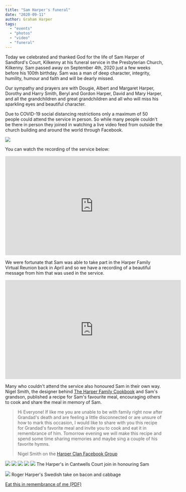 ```yaml
---
title: "Sam Harper's funeral"
date: "2020-09-11"
author: Graham Harper
tags:
  - "events"
  - "photos"
  - "video"
  - "funeral"
---
```


Today we celebrated and thanked God for the life of Sam Harper of Sandford's Court, Kilkenny at his funeral service in the Presbyterian Church, Kilkenny. Sam passed away on September 4th, 2020 just a few weeks before his 100th birthday. Sam was a man of deep character, integrity, humility, humour and faith and will be dearly missed.

Our sympathy and prayers are with Dougie, Albert and Margaret Harper, Dorothy and Harry Smith, Beryl and Gordon Harper, David and Mary Harper, and all the grandchildren and great grandchildren and all who will miss his sparkling eyes and beautiful character.

Due to COVID-19 social distancing restrictions only a maximum of 50 people could attend the service in person. So while many people couldn't be there in person they joined in watching a live video feed from outside the church building and around the world through Facebook.

![](https://f001.backblazeb2.com/file/harperfamily-media/119058036_10158240438000189_577004356318321697_n-copy.jpg)

You can watch the recording of the service below:

<iframe class="video" src="https://www.facebook.com/plugins/video.php?href=https%3A%2F%2Fwww.facebook.com%2Fkilkennychurch%2Fvideos%2F413972249567174%2F&show_text=0&width=560" width="560" height="315" style="border:none;overflow:hidden" scrolling="no" frameborder="0" allowfullscreen="true" allow="autoplay; clipboard-write; encrypted-media; picture-in-picture; web-share" allowFullScreen="true"></iframe>

We were fortunate that Sam was able to take part in the Harper Family Virtual Reunion back in April and so we have a recording of a beautiful message from him that was used in the service.

<iframe class="video" width="560" height="315" src="https://www.youtube-nocookie.com/embed/Ja5nvzJdDDY" title="YouTube video player" frameborder="0" allow="accelerometer; autoplay; clipboard-write; encrypted-media; gyroscope; picture-in-picture; web-share" allowfullscreen></iframe>

Many who couldn't attend the service also honoured Sam in their own way. Nigel Smith, the designer behind [The Harper Family Cookbook](http://harperfamily.ie/2019/11/10/pre-reunion-meal-and-photo-shoot/) and Sam's grandson, published a recipe for Sam's favourite meal, encouraging others to cook and share the meal in memory of Sam.

> Hi Everyone! If like me you are unable to be with family right now after Grandad's death and are feeling a little disconnected or are unsure of how to mark this occasion, I would like to share with you this recipe for Grandad's favorite meal and invite you to cook and eat it in remembrance of him. Tomorrow evening we will make this recipe and spend some time sharing memories and maybe sing a couple of his favorite hymns.
>
> Nigel Smith on the [Harper Clan Facebook Group](https://www.facebook.com/groups/121341441277128/permalink/3324687487609158/)

![](https://f001.backblazeb2.com/file/harperfamily-media/Eat-this-in-remembrance-of-me-1024x768.jpg)
![](https://f001.backblazeb2.com/file/harperfamily-media/Eat-this-in-remembrance-of-me2-1024x768.jpg)
![](https://f001.backblazeb2.com/file/harperfamily-media/Eat-this-in-remembrance-of-me3-1024x768.jpg)
![](https://f001.backblazeb2.com/file/harperfamily-media/Eat-this-in-remembrance-of-me4-1024x768.jpg)
![](https://f001.backblazeb2.com/file/harperfamily-media/119167713_10164805790415455_3451679476708277493_n.jpg)
The Harper's in Cantwells Court join in honouring Sam

![](https://f001.backblazeb2.com/file/harperfamily-media/119228256_10157057171297581_8630086706927086752_o-485x1024.jpg)
Roger Harper's Swedish take on bacon and cabbage

[Eat this in remembrance of me (PDF)](https://f001.backblazeb2.com/file/harperfamily-media/Eat-this-in-remembrance-of-me.pdf)
